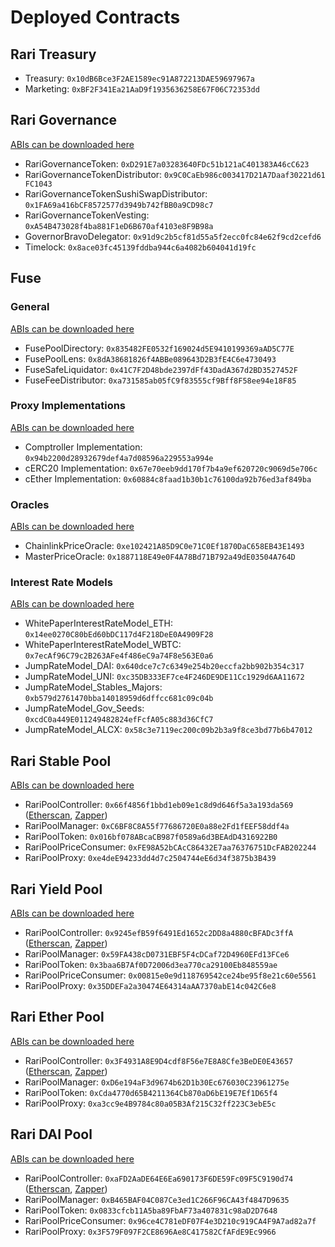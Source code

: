 # Deployed Contracts

## Rari Treasury

- Treasury: `0x10dB6Bce3F2AE1589ec91A872213DAE59697967a`
- Marketing: `0xBF2F341Ea21AaD9f1935636258E67F06C72353dd`

## Rari Governance

[ABIs can be downloaded here ](https://github.com/Rari-Capital/rari-dApp/tree/master/src/rari-sdk/governance/abi)

- RariGovernanceToken: `0xD291E7a03283640FDc51b121aC401383A46cC623`
- RariGovernanceTokenDistributor: `0x9C0CaEb986c003417D21A7Daaf30221d61FC1043`
- RariGovernanceTokenSushiSwapDistributor: `0x1FA69a416bCF8572577d3949b742fBB0a9CD98c7`
- RariGovernanceTokenVesting: `0xA54B473028f4ba881F1eD6B670af4103e8F9B98a`
- GovernorBravoDelegator: `0x91d9c2b5cf81d55a5f2ecc0fc84e62f9cd2cefd6`
- Timelock: `0x8ace03fc45139fddba944c6a4082b604041d19fc`

## Fuse

### General

[ABIs can be downloaded here ](https://github.com/Rari-Capital/rari-dApp/tree/master/src/fuse-sdk/src/abi)

- FusePoolDirectory: `0x835482FE0532f169024d5E9410199369aAD5C77E`
- FusePoolLens: `0x8dA38681826f4ABBe089643D2B3fE4C6e4730493`
- FuseSafeLiquidator: `0x41C7F2D48bde2397dFf43DadA367d2BD3527452F`
- FuseFeeDistributor: `0xa731585ab05fC9f83555cf9Bff8F58ee94e18F85`

### Proxy Implementations

[ABIs can be downloaded here ](https://github.com/Rari-Capital/rari-dApp/tree/master/src/fuse-sdk/src/contracts)

- Comptroller Implementation: `0x94b2200d28932679def4a7d08596a229553a994e`
- cERC20 Implementation: `0x67e70eeb9dd170f7b4a9ef620720c9069d5e706c`
- cEther Implementation: `0x60884c8faad1b30b1c76100da92b76ed3af849ba`

### Oracles

[ABIs can be downloaded here ](https://github.com/Rari-Capital/rari-dApp/tree/master/src/fuse-sdk/src/contracts)

- ChainlinkPriceOracle: `0xe102421A85D9C0e71C0Ef1870DaC658EB43E1493`
- MasterPriceOracle: `0x1887118E49e0F4A78Bd71B792a49dE03504A764D`

### Interest Rate Models

[ABIs can be downloaded here ](https://github.com/Rari-Capital/rari-dApp/tree/master/src/fuse-sdk/src/contracts)

- WhitePaperInterestRateModel_ETH: `0x14ee0270C80bEd60bDC117d4F218DeE0A4909F28`
- WhitePaperInterestRateModel_WBTC: `0x7ecAf96C79c2B263AFe4f486eC9a74F8e563E0a6`
- JumpRateModel_DAI: `0x640dce7c7c6349e254b20eccfa2bb902b354c317`
- JumpRateModel_UNI: `0xc35DB333EF7ce4F246DE9DE11Cc1929d6AA11672`
- JumpRateModel_Stables_Majors: `0xb579d2761470bba14018959d6dffcc681c09c04b`
- JumpRateModel_Gov_Seeds: `0xcdC0a449E011249482824efFcfA05c883d36CfC7`
- JumpRateModel_ALCX: `0x58c3e7119ec200c09b2b3a9f8ce3bd77b6b47012`

## Rari Stable Pool

[ABIs can be downloaded here ](https://github.com/Rari-Capital/rari-dApp/tree/master/src/rari-sdk/pools/stable/abi)

- RariPoolController: `0x66f4856f1bbd1eb09e1c8d9d646f5a3a193da569` ([Etherscan](https://etherscan.io/address/0x66f4856f1bbd1eb09e1c8d9d646f5a3a193da569), [Zapper](https://zapper.fi/dashboard?address=0x66f4856f1bbd1eb09e1c8d9d646f5a3a193da569))
- RariPoolManager: `0xC6BF8C8A55f77686720E0a88e2Fd1fEEF58ddf4a`
- RariPoolToken: `0x016bf078ABcaCB987f0589a6d3BEAdD4316922B0`
- RariPoolPriceConsumer: `0xFE98A52bCAcC86432E7aa76376751DcFAB202244`
- RariPoolProxy: `0xe4deE94233dd4d7c2504744eE6d34f3875b3B439`

## Rari Yield Pool

[ABIs can be downloaded here ](https://github.com/Rari-Capital/rari-dApp/tree/master/src/rari-sdk/pools/stable/abi)

- RariPoolController: `0x9245efB59f6491Ed1652c2DD8a4880cBFADc3ffA` ([Etherscan](https://etherscan.io/address/0x9245efB59f6491Ed1652c2DD8a4880cBFADc3ffA), [Zapper](https://zapper.fi/dashboard?address=0x9245efB59f6491Ed1652c2DD8a4880cBFADc3ffA))
- RariPoolManager: `0x59FA438cD0731EBF5F4cDCaf72D4960EFd13FCe6`
- RariPoolToken: `0x3baa6B7Af0D72006d3ea770ca29100Eb848559ae`
- RariPoolPriceConsumer: `0x00815e0e9d118769542ce24be95f8e21c60e5561`
- RariPoolProxy: `0x35DDEFa2a30474E64314aAA7370abE14c042C6e8`

## Rari Ether Pool

[ABIs can be downloaded here ](https://github.com/Rari-Capital/rari-dApp/tree/master/src/rari-sdk/pools/ethereum/abi)

- RariPoolController: `0x3F4931A8E9D4cdf8F56e7E8A8Cfe3BeDE0E43657` ([Etherscan](https://etherscan.io/address/0x3F4931A8E9D4cdf8F56e7E8A8Cfe3BeDE0E43657), [Zapper](https://zapper.fi/dashboard?address=0x3F4931A8E9D4cdf8F56e7E8A8Cfe3BeDE0E43657))
- RariPoolManager: `0xD6e194aF3d9674b62D1b30Ec676030C23961275e`
- RariPoolToken: `0xCda4770d65B4211364Cb870aD6bE19E7Ef1D65f4`
- RariPoolProxy: `0xa3cc9e4B9784c80a05B3Af215C32ff223C3ebE5c`

## Rari DAI Pool

[ABIs can be downloaded here ](https://github.com/Rari-Capital/rari-dApp/tree/master/src/rari-sdk/pools/stable/abi)

- RariPoolController: `0xaFD2AaDE64E6Ea690173F6DE59Fc09F5C9190d74` ([Etherscan](https://etherscan.io/address/0xaFD2AaDE64E6Ea690173F6DE59Fc09F5C9190d74), [Zapper](https://zapper.fi/dashboard?address=0xaFD2AaDE64E6Ea690173F6DE59Fc09F5C9190d74))
- RariPoolManager: `0xB465BAF04C087Ce3ed1C266F96CA43f4847D9635`
- RariPoolToken: `0x0833cfcb11A5ba89FbAF73a407831c98aD2D7648`
- RariPoolPriceConsumer: `0x96ce4C781eDF07F4e3D210c919CA4F9A7ad82a7f`
- RariPoolProxy: `0x3F579F097F2CE8696Ae8C417582CfAFdE9Ec9966`
